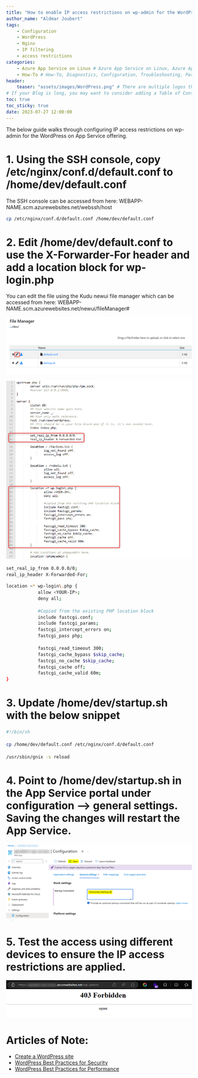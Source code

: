 ```yaml
---
title: "How to enable IP access restrictions on wp-admin for the WordPress on App Service offering"
author_name: "Aldmar Joubert"
tags:
    - Configuration
    - WordPress
    - Nginx
    - IP filtering
    - access restrictions
categories:
    - Azure App Service on Linux # Azure App Service on Linux, Azure App Service on Windows, Function App, Azure VM, Azure SDK
    - How-To # How-To, Diagnostics, Configuration, Troubleshooting, Performance
header:
    teaser: "assets/images/WordPress.png" # There are multiple logos that can be used in "/assets/images" if you choose to add one.
# If your Blog is long, you may want to consider adding a Table of Contents by adding the following two settings.
toc: true
toc_sticky: true
date: 2023-07-27 12:00:00
---
```


The below guide walks through configuring IP access restrictions on wp-admin for the WordPress on App Service offering. 

# 1. Using the SSH console, copy /etc/nginx/conf.d/default.conf to /home/dev/default.conf

The SSH console can be accessed from here: WEBAPP-NAME.scm.azurewebsites.net/webssh/host

```sh
cp /etc/nginx/conf.d/default.conf /home/dev/default.conf
```

# 2. Edit /home/dev/default.conf to use the X-Forwarder-For header and add a location block for wp-login.php

You can edit the file using the Kudu newui file manager which can be accessed from here: WEBAPP-NAME.scm.azurewebsites.net/newui/fileManager#

![Kudu newui file manager - edit pencil icon](/media/2023/07/WordPress-filemanager-edit-default.png)

![Kudu newui file manager - edit file](/media/2023/07/wordpress-newui-filemanager-editing.png)

```sh
set_real_ip_from 0.0.0.0/0;
real_ip_header X-Forwarded-For;
```	

```sh
location ~* wp-login\.php {
            allow <YOUR-IP>;
            deny all;
            
            #Copied from the existing PHP location block
            include fastcgi.conf;
            include fastcgi_params;
            fastcgi_intercept_errors on;
            fastcgi_pass php;

            fastcgi_read_timeout 300;
            fastcgi_cache_bypass $skip_cache;
            fastcgi_no_cache $skip_cache;
            fastcgi_cache off;
            fastcgi_cache_valid 60m;     
}
```	

# 3. Update /home/dev/startup.sh with the below snippet

```sh
#!/bin/sh
	
cp /home/dev/default.conf /etc/nginx/conf.d/default.conf 
	
/usr/sbin/gnix -s reload
```

# 4. Point to /home/dev/startup.sh in the App Service portal under configuration --> general settings. Saving the changes will restart the App Service.

![App Service portal configuration general settings - set startup command](/media/2023/07/WordPress-Configuration-startupcommand.png)

# 5. Test the access using different devices to ensure the IP access restrictions are applied.

![App Service portal configuration general settings - set startup command](/media/2023/07/WordPress-403-wp-admin.png)

# Articles of Note:
- [Create a WordPress site](https://learn.microsoft.com/en-us/azure/app-service/quickstart-wordpress)
- [WordPress Best Practices for Security](https://azureossd.github.io/2021/01/28/wordpress-best-practices-for-security/index.html)
- [WordPress Best Practices for Performance](https://azureossd.github.io/2020/08/07/wordpress-best-practices-for-performance/index.html)

